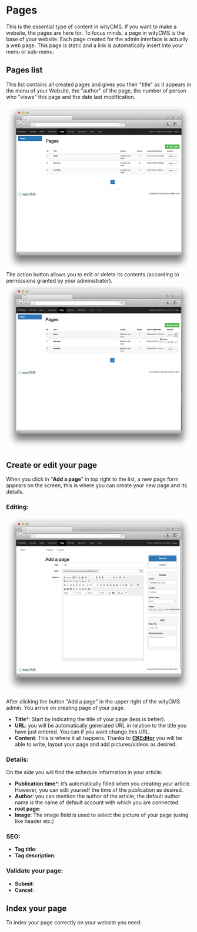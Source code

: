 # Pages

This is the essential type of content in wityCMS. If you want to make a website, the pages are here for. To focus minds, a page in wityCMS is the base of your website. Each page created for the admin interface is actually a web page. This page is static and a link is automatically insert into your menu or sub-menu.

## Pages list

This list contains all created pages and gives you their "title" as it appears in the menu of your Website, the "author" of the page, the number of person who "views" this page and the date last modification. 

![](pages-01.png)
The action button allows you to edit or delete its contents (according to permissions granted by your administrator).
![](pages-02.png)
## Create or edit your page

When you click in “**Add a page**” in top right to the list, a new page form appears on the screen, this is where you can create your new page and its details.

### Editing:

![](pages-03.png)

After clicking the button "Add a page" in the upper right of the wityCMS admin. You arrive on creating page of your page.

* **Title***: Start by indicating the title of your page (less is better).
* **URL**: you will be automatically generated URL in relation to the title you have just entered. You can if you want change this URL.
* **Content**: This is where it all happens. Thanks to **[CKEditor](http://docs.ckeditor.com/)** you will be able to write, layout your page and add pictures/videos as desired.

### Details:

On the side you will find the schedule information in your article:

* **Publication time***: it’s automatically filled when you creating your article. However, you can edit yourself the time of the publication as desired.
* **Author**: you can mention the author of the article; the default author name is the name of default account with which you are connected.
* **root page**: 
* **Image**: The image field is used to select the picture of your page (using like header etc.)

### SEO:

* **Tag title**:
* **Tag description**:

### Validate your page:

* **Submit**:
* **Cancel**:

## Index your page

To index your page correctly on your website you need: 
